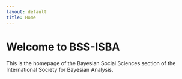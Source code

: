 ```yaml
---
layout: default
title: Home
---
```


# Welcome to BSS-ISBA
This is the homepage of the Bayesian Social Sciences section of the International Society for Bayesian Analysis.
